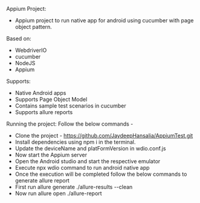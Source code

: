 Appium Project:
- Appium project to run native app for android using cucumber with page object pattern.

Based on:
- WebdriverIO
- cucumber
- NodeJS
- Appium

Supports:
- Native Android apps
- Supports Page Object Model
- Contains sample test scenarios in cucumber
- Supports allure reports

Running the project:
Follow the below commands -

- Clone the project - https://github.com/JaydeepHansalia/AppiumTest.git
- Install dependencies using npm i in the terminal.
- Update the deviceName and platFormVersion in wdio.conf.js
- Now start the Appium server 
- Open the Android studio and start the respective emulator
- Execute npx wdio command to run android native app
- Once the execution will be completed follow the below commands to generate allure report
- First run allure generate ./allure-results --clean
- Now run allure open ./allure-report